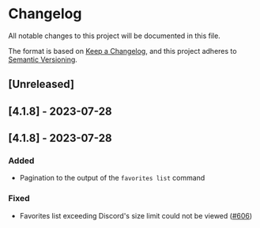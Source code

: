 # Changelog
All notable changes to this project will be documented in this file.

The format is based on [Keep a Changelog](https://keepachangelog.com/en/1.0.0/),
and this project adheres to [Semantic Versioning](https://semver.org/spec/v2.0.0.html).

## [Unreleased]

## [4.1.8] - 2023-07-28

## [4.1.8] - 2023-07-28
### Added
- Pagination to the output of the `favorites list` command

### Fixed
- Favorites list exceeding Discord's size limit could not be
  viewed ([#606](https://github.com/lrmn7/clarisha/issues/606))